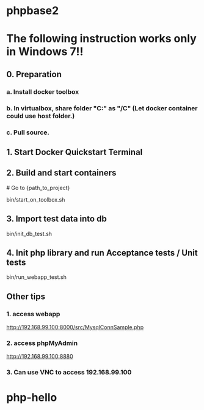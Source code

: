 # phpbase2
# The following instruction works only in Windows 7!!
## 0. Preparation
### a. Install docker toolbox
### b. In virtualbox, share folder "C:\" as "/C" (Let docker container could use host folder.)
### c. Pull source.

## 1. Start Docker Quickstart Terminal

## 2. Build and start containers
\# Go to {path_to_project}

bin/start_on_toolbox.sh

## 3. Import test data into db
bin/init_db_test.sh

## 4. Init php library and run Acceptance tests / Unit tests
bin/run_webapp_test.sh

## Other tips
### 1. access webapp
http://192.168.99.100:8000/src/MysqlConnSample.php

### 2. access phpMyAdmin
http://192.168.99.100:8880

### 3. Can use VNC to access 192.168.99.100


# php-hello
